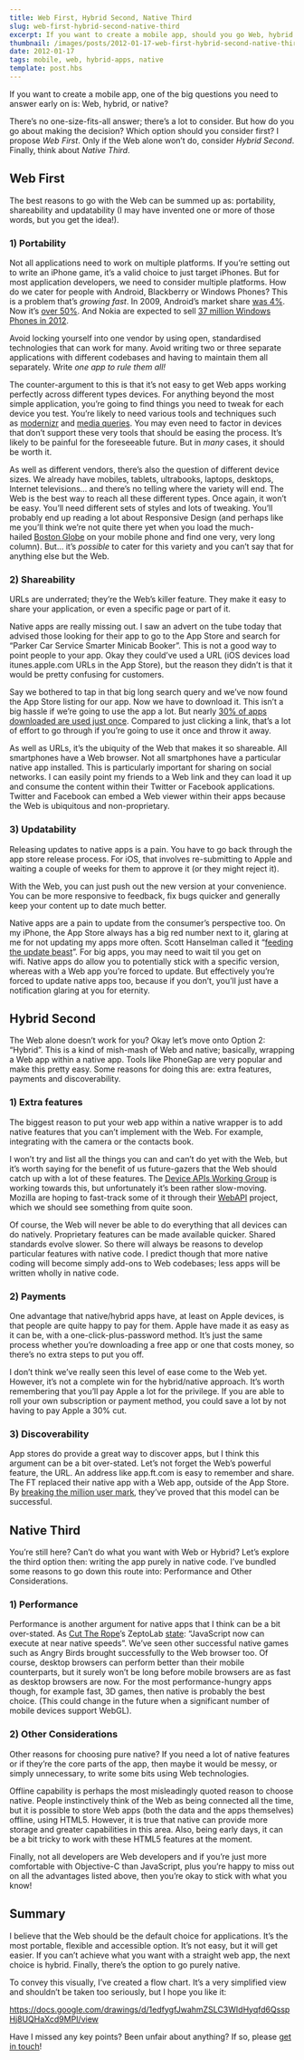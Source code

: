 ```yaml
---
title: Web First, Hybrid Second, Native Third
slug: web-first-hybrid-second-native-third
excerpt: If you want to create a mobile app, should you go Web, hybrid or native? Here's what I propose...
thumbnail: /images/posts/2012-01-17-web-first-hybrid-second-native-third/thumb-podium.jpg 
date: 2012-01-17
tags: mobile, web, hybrid-apps, native
template: post.hbs
---
```


If you want to create a mobile app, one of the big questions you need to
answer early on is: Web, hybrid, or native?

There’s no one-size-fits-all answer; there’s a lot to consider. But how
do you go about making the decision? Which option should you consider
first? I propose *Web First*. Only if the Web alone won’t do,
consider *Hybrid Second*. Finally, think about *Native Third*.

## Web First

The best reasons to go with the Web can be summed up as: portability,
shareability and updatability (I may have invented one or more of those
words, but you get the idea!).

### 1) Portability

Not all applications need to work on multiple platforms. If you’re
setting out to write an iPhone game, it’s a valid choice to just target
iPhones. But for most application developers, we need to consider
multiple platforms. How do we cater for people with Android, Blackberry
or Windows Phones? This is a problem that’s *growing fast*. In 2009,
Android’s market share [was
4%](http://en.wikipedia.org/wiki/Smartphone#Market_share). Now
it’s [over
50%](http://articles.businessinsider.com/2011-11-15/tech/30400455_1_ios-iphone-smartphone-market).
And Nokia are expected to sell [37 million Windows Phones in
2012](http://www.techspot.com/vb/topic176086.html). 

Avoid locking yourself into one vendor by using open, standardised
technologies that can work for many. Avoid writing two or three separate
applications with different codebases and having to maintain them all
separately. Write *one app to rule them all!*

The counter-argument to this is that it’s not easy to get Web apps
working perfectly across different types devices. For anything beyond
the most simple application, you’re going to find things you need to
tweak for each device you test. You’re likely to need various tools and
techniques such as [modernizr](http://www.modernizr.com/) and [media
queries](http://www.w3.org/TR/css3-mediaqueries/). You may even need to
factor in devices that don’t support these very tools that should be
easing the process. It’s likely to be painful for the foreseeable
future. But in *many* cases, it should be worth it.

As well as different vendors, there’s also the question of different
device sizes. We already have mobiles, tablets, ultrabooks, laptops,
desktops, Internet televisions… and there’s no telling where the variety
will end. The Web is the best way to reach all these different types.
Once again, it won’t be easy. You’ll need different sets of styles and
lots of tweaking. You’ll probably end up reading a lot about Responsive
Design (and perhaps like me you’ll think we’re not quite there yet when
you load the much-hailed [Boston Globe](http://bostonglobe.com/) on your
mobile phone and find one very, very long column). But… it’s *possible*
to cater for this variety and you can’t say that for anything else but
the Web.

### 2) Shareability

URLs are underrated; they’re the Web’s killer feature. They make it easy
to share your application, or even a specific page or part of it.

Native apps are really missing out. I saw an advert on the tube today
that advised those looking for their app to go to the App Store and
search for “Parker Car Service Smarter Minicab Booker”. This is not a
good way to point people to your app. Okay they could’ve used a URL (iOS
devices load itunes.apple.com URLs in the App Store), but the reason
they didn’t is that it would be pretty confusing for customers.

Say we bothered to tap in that big long search query and we’ve now found
the App Store listing for our app. Now we have to download it. This
isn’t a big hassle if we’re going to use the app a lot. But nearly [30%
of apps downloaded are used just
once](http://gigaom.com/2011/02/01/people-download-lots-of-apps-but-many-get-discarded/).
Compared to just clicking a link, that’s a lot of effort to go through
if you’re going to use it once and throw it away.

As well as URLs, it’s the ubiquity of the Web that makes it so
shareable. All smartphones have a Web browser. Not all smartphones have
a particular native app installed. This is particularly important for
sharing on social networks. I can easily point my friends to a Web link
and they can load it up and consume the content within their Twitter or
Facebook applications. Twitter and Facebook can embed a Web viewer
within their apps because the Web is ubiquitous and non-proprietary.

### 3) Updatability

Releasing updates to native apps is a pain. You have to go back through
the app store release process. For iOS, that involves re-submitting to
Apple and waiting a couple of weeks for them to approve it (or they
might reject it).

With the Web, you can just push out the new version at your convenience.
You can be more responsive to feedback, fix bugs quicker and generally
keep your content up to date much better.

Native apps are a pain to update from the consumer’s perspective too. On
my iPhone, the App Store always has a big red number next to it, glaring
at me for not updating my apps more often. Scott Hanselman called it
“[feeding the update
beast](http://www.hanselman.com/blog/AppsAreTooMuchLike1990sCDROMsAndNotEnoughLikeTheWeb.aspx#a579d5c5e-2daf-49a2-b22a-4a0bcbb5a24e)”.
For big apps, you may need to wait til you get on wifi. Native apps do
allow you to potentially stick with a specific version, whereas with a
Web app you’re forced to update. But effectively you’re forced to update
native apps too, because if you don’t, you’ll just have a notification
glaring at you for eternity.

## Hybrid Second

The Web alone doesn’t work for you? Okay let’s move onto Option 2:
“Hybrid”. This is a kind of mish-mash of Web and native; basically,
wrapping a Web app within a native app. Tools like PhoneGap are very
popular and make this pretty easy. Some reasons for doing this are:
extra features, payments and discoverability.

### 1) Extra features

The biggest reason to put your web app within a native wrapper is to add
native features that you can’t implement with the Web. For example,
integrating with the camera or the contacts book. 

I won’t try and list all the things you can and can’t do yet with the
Web, but it’s worth saying for the benefit of us future-gazers that the
Web should catch up with a lot of these features. The [Device APIs
Working Group](http://www.w3.org/2009/dap/) is working towards this, but
unfortunately it’s been rather slow-moving. Mozilla are hoping to
fast-track some of it through
their [WebAPI](https://wiki.mozilla.org/WebAPI) project, which we should
see something from quite soon.

Of course, the Web will never be able to do everything that all devices
can do natively. Proprietary features can be made available quicker.
Shared standards evolve slower. So there will always be reasons to
develop particular features with native code. I predict though that more
native coding will become simply add-ons to Web codebases; less apps
will be written wholly in native code.

### 2) Payments

One advantage that native/hybrid apps have, at least on Apple devices,
is that people are quite happy to pay for them. Apple have made it as
easy as it can be, with a one-click-plus-password method. It’s just the
same process whether you’re downloading a free app or one that costs
money, so there’s no extra steps to put you off.

I don’t think we’ve really seen this level of ease come to the Web yet.
However, it’s not a complete win for the hybrid/native approach. It’s
worth remembering that you’ll pay Apple a lot for the privilege. If you
are able to roll your own subscription or payment method, you could save
a lot by not having to pay Apple a 30% cut.

### 3) Discoverability

App stores do provide a great way to discover apps, but I think this
argument can be a bit over-stated. Let’s not forget the Web’s powerful
feature, the URL. An address like app.ft.com is easy to remember and
share. The FT replaced their native app with a Web app, outside of the
App Store. By [breaking the million user
mark](http://www.google.co.uk/url?sa=t&rct=j&q=ft%20million%20app&source=web&cd=2&ved=0CCgQFjAB&url=http%3A%2F%2Faboutus.ft.com%2F2011%2F11%2F18%2Fft-web-app-registers-one-million-users%2F&ei=QLkVT87ROIrtOZbSiYwB&usg=AFQjCNH8BSvef6E7ptab87dhKrn09P8y8A),
they’ve proved that this model can be successful.

## Native Third

You’re still here? Can’t do what you want with Web or Hybrid? Let’s
explore the third option then: writing the app purely in native code.
I’ve bundled some reasons to go down this route into: Performance and
Other Considerations.

### 1) Performance

Performance is another argument for native apps that I think can be a
bit over-stated. As [Cut The Rope](http://www.cuttherope.ie/)’s
ZeptoLab [state](http://www.cuttherope.ie/dev/): “JavaScript now can
execute at near native speeds”. We’ve seen other successful native games
such as Angry Birds brought successfully to the Web browser too. Of
course, desktop browsers can perform better than their mobile
counterparts, but it surely won’t be long before mobile browsers are as
fast as desktop browsers are now. For the most performance-hungry apps
though, for example fast, 3D games, then native is probably the best
choice. (This could change in the future when a significant number of
mobile devices support WebGL).

### 2) Other Considerations

Other reasons for choosing pure native? If you need a lot of native
features or if they’re the core parts of the app, then maybe it would be
messy, or simply unnecessary, to write some bits using Web technologies.

Offline capability is perhaps the most misleadingly quoted reason to
choose native. People instinctively think of the Web as being connected
all the time, but it is possible to store Web apps (both the data and
the apps themselves) offline, using HTML5. However, it is true that
native can provide more storage and greater capabilities in this area.
Also, being early days, it can be a bit tricky to work with these HTML5
features at the moment.

Finally, not all developers are Web developers and if you’re just more
comfortable with Objective-C than JavaScript, plus you’re happy to miss
out on all the advantages listed above, then you’re okay to stick with
what you know!

## Summary

I believe that the Web should be the default choice for applications.
It’s the most portable, flexible and accessible option. It’s not easy,
but it will get easier. If you can’t achieve what you want with a
straight web app, the next choice is hybrid. Finally, there’s the option
to go purely native.

To convey this visually, I’ve created a flow chart. It’s a very
simplified view and shouldn’t be taken too seriously, but I hope you
like it:

<https://docs.google.com/drawings/d/1edfygfJwahmZSLC3WIdHyqfd6QsspHj8UQHaXcd9MPI/view>

Have I missed any key points? Been unfair about anything? If so, please
[get in touch](https://twitter.com/poshaughnessy)!
